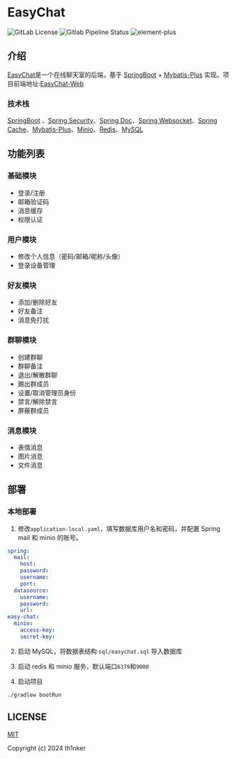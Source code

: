 # EasyChat

![GitLab License](https://img.shields.io/gitlab/license/th1nk-er/EasyChat) ![Gitlab Pipeline Status](https://img.shields.io/gitlab/pipeline-status/th1nk-er/EasyChat?branch=master) ![element-plus](https://img.shields.io/badge/Spring_Boot-3-brightgreen.svg)


## 介绍

[EasyChat](https://gitlab.com/th1nk-er/EasyChat)是一个在线聊天室的后端，基于 [SpringBoot](https://github.com/spring-projects/spring-boot) + [Mybatis-Plus](https://github.com/baomidou/mybatis-plus) 实现。项目前端地址:[EasyChat-Web](https://gitlab.com/th1nk-er/EasyChat-Web)

### 技术栈

[SpringBoot](https://github.com/spring-projects/spring-boot) 、[Spring Security](https://github.com/spring-projects/spring-security)、[Spring Doc](https://github.com/springdoc/springdoc-openapi)、[Spring Websocket](https://docs.spring.io/spring-framework/reference/web/websocket/stomp.html)、[Spring Cache](https://docs.spring.io/spring-boot/reference/io/caching.html)、[Mybatis-Plus](https://github.com/baomidou/mybatis-plus)、[Minio](https://github.com/minio/minio)、[Redis](https://github.com/redis/redis)、[MySQL](https://www.mysql.com/)

## 功能列表

### 基础模块

- 登录/注册
- 邮箱验证码
- 消息缓存
- 权限认证

### 用户模块

- 修改个人信息（密码/邮箱/昵称/头像）
- 登录设备管理

### 好友模块

- 添加/删除好友
- 好友备注
- 消息免打扰

### 群聊模块

- 创建群聊
- 群聊备注
- 退出/解散群聊
- 踢出群成员
- 设置/取消管理员身份
- 禁言/解除禁言
- 屏蔽群成员

### 消息模块

- 表情消息
- 图片消息
- 文件消息

## 部署

### 本地部署

1. 修改`application-local.yaml`，填写数据库用户名和密码，并配置 Spring mail 和 minio 的账号。

```yaml
spring:
  mail:
    host: 
    password: 
    username: 
    port: 
  datasource:
    username: 
    password: 
    url: 
easy-chat:
  minio:
    access-key: 
    secret-key: 
```

2. 启动 MySQL，将数据表结构 `sql/easychat.sql` 导入数据库

3. 启动 redis 和 minio 服务，默认端口`6379`和`9000`
4. 启动项目

```sh
./gradlew bootRun
```

## LICENSE

[MIT](LICENSE)

Copyright (c) 2024 th1nker
